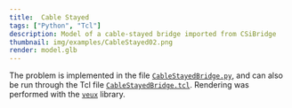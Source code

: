 ```yaml
---
title:  Cable Stayed
tags: ["Python", "Tcl"]
description: Model of a cable-stayed bridge imported from CSiBridge
thumbnail: img/examples/CableStayed02.png
render: model.glb
---
```


The problem is implemented in the file [`CableStayedBridge.py`](CableStayedBridge.py),
and can also be run through the Tcl file [`CableStayedBridge.tcl`](CableStayedBridge.tcl).
Rendering was performed with the [`veux`](https://pypi.org/project/veux) library.


